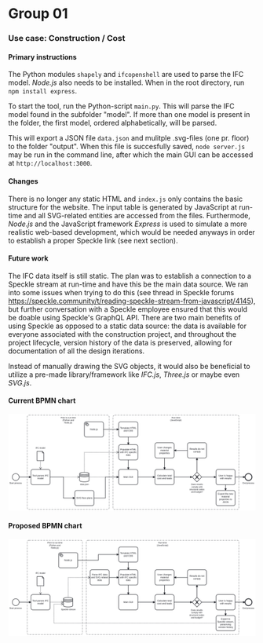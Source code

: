 # Group 01 
### Use case: Construction / Cost
#### Primary instructions
The Python modules `shapely` and `ifcopenshell` are used to parse the IFC model. *Node.js* also needs to be installed. When in the root directory, run 
`npm install express`.

To start the tool, run the Python-script `main.py`. This will parse the IFC model found in the subfolder "model". If more than one model is present in the folder, the first model, ordered alphabetically, will be parsed.

This will export a JSON file `data.json` and mulitple .svg-files (one pr. floor) to the folder "output". When this file is succesfully saved, `node server.js` may be run in the command line, after which the main GUI can be accessed at `http://localhost:3000`.

#### Changes
There is no longer any static HTML and `index.js` only contains the basic structure for the website. The input table is generated by JavaScript at run-time and all SVG-related entities are accessed from the files. Furthermode, *Node.js* and the JavaScript framework *Express* is used to simulate a more realistic web-based development, which would be needed anyways in order to establish a proper Speckle link (see next section).

#### Future work
The IFC data itself is still static. The plan was to establish a connection to a Speckle stream at run-time and have this be the main data source. We ran into some issues when trying to do this (see thread in Speckle forums https://speckle.community/t/reading-speckle-stream-from-javascript/4145), but further conversation with a Speckle employee ensured that this would be doable using Speckle's GraphQL API. There are two main benefits of using Speckle as opposed to a static data source: the data is available for everyone associated with the construction project, and throughout the project lifecycle, version history of the data is preserved, allowing for documentation of all the design iterations.


 Instead of manually drawing the SVG objects, it would also be beneficial to utilize a pre-made library/framework like *IFC.js*, *Three.js* or maybe even *SVG.js*.


#### Current BPMN chart
<img src=" diagrams/current.svg ">

#### Proposed BPMN chart
<img src=" diagrams/proposed.svg ">